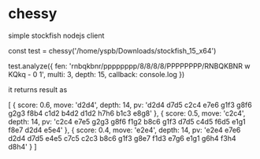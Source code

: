 # chessy
simple stockfish nodejs client

const test = chessy('/home/yspb/Downloads/stockfish_15_x64')

test.analyze({ 
  fen: 'rnbqkbnr/pppppppp/8/8/8/8/PPPPPPPP/RNBQKBNR w KQkq - 0 1',
  multi: 3,
  depth: 15,
  callback: console.log
})


it returns result as

[
  {
    score: 0.6,
    move: 'd2d4',
    depth: 14,
    pv: 'd2d4 d7d5 c2c4 e7e6 g1f3 g8f6 g2g3 f8b4 c1d2 b4d2 d1d2 h7h6 b1c3 e8g8'
  },
  {
    score: 0.5,
    move: 'c2c4',
    depth: 14,
    pv: 'c2c4 e7e5 g2g3 g8f6 f1g2 b8c6 g1f3 d7d5 c4d5 f6d5 e1g1 f8e7 d2d4 e5e4'
  },
  {
    score: 0.4,
    move: 'e2e4',
    depth: 14,
    pv: 'e2e4 e7e6 d2d4 d7d5 e4e5 c7c5 c2c3 b8c6 g1f3 g8e7 f1d3 e7g6 e1g1 g6h4 f3h4 d8h4'
  }
]
